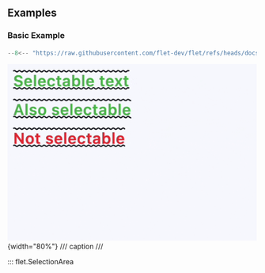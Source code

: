## Examples

### Basic Example

```python
--8<-- "https://raw.githubusercontent.com/flet-dev/flet/refs/heads/docs/sdk/python/examples/controls/selection-area/basic.py"
```

![basic](https://raw.githubusercontent.com/flet-dev/flet/docs/sdk/python/examples/controls/selection-area/media/basic.gif){width="80%"}
/// caption
///

::: flet.SelectionArea
